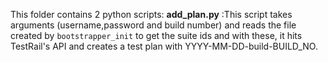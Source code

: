 This folder contains 2 python scripts:
**add_plan.py** :This script takes arguments (username,password and build number) and reads the file created by `bootstrapper_init` to get the suite ids and with these, it hits TestRail's API and creates a test plan with YYYY-MM-DD-build-BUILD_NO. 